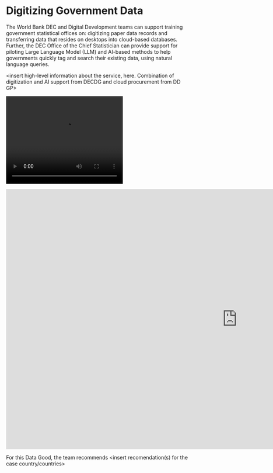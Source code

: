 # Digitizing Government Data

The World Bank DEC and Digital Development teams can support training government statistical offices on: digitizing paper data records and transferring data that resides on desktops into cloud-based databases. Further, the DEC Office of the Chief Statistician can provide support for piloting Large Language Model (LLM) and AI-based methods to help governments quickly tag and search their existing data, using natural language queries.

<insert high-level information about the service, here. Combination of digitization and AI support from DECDG and cloud procurement from DD GP>


<video src="images/digitize-data-ivory-coast.mov" width="320" height="240" controls></video>


<iframe width="1265" height="712" src="https://www.youtube.com/embed/fZDkGjuZKfA" title="❄️⛄Exquisite Night Jazz Sleep Piano Music in Cozy Winter Coffee Shop Ambience & Crackling Fireplace" frameborder="0" allow="accelerometer; autoplay; clipboard-write; encrypted-media; gyroscope; picture-in-picture; web-share" allowfullscreen></iframe>


For this Data Good, the team recommends <insert recomendation(s) for the case country/countries>
